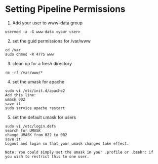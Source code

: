 # Setting Pipeline Permissions

1. Add your user to www-data group
```
usermod -a -G www-data <your user>
```

2. set the guid permissions for /var/www
```
cd /var
sudo chmod -R 4775 www 
```

3. clean up for a fresh directory
```
rm -rf /var/www/* 
```

4. set the umask for apache 
```
sudo vi /etc/init.d/apache2
Add this line: 
umask 002
save it
sudo service apache restart
```

5. set the default umask for users
```
sudo vi /etc/login.defs
search for UMASK
change UMASK from 022 to 002
save it
Logout and login so that your umask changes take effect.
```

    Note: You could simply set the umask in your .profile or .bashrc if you wish to restrict this to one user.

